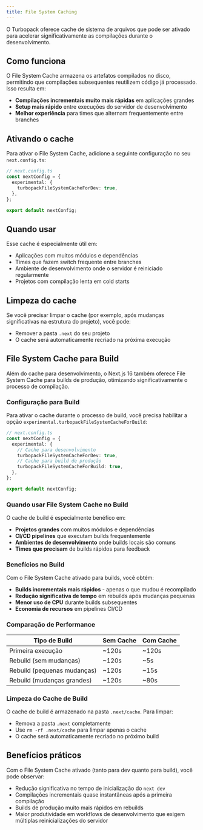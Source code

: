 ```yaml
---
title: File System Caching
---
```


O Turbopack oferece cache de sistema de arquivos que pode ser ativado para acelerar significativamente as compilações durante o desenvolvimento.

## Como funciona

O File System Cache armazena os artefatos compilados no disco, permitindo que compilações subsequentes reutilizem código já processado. Isso resulta em:

- **Compilações incrementais muito mais rápidas** em aplicações grandes
- **Setup mais rápido** entre execuções do servidor de desenvolvimento
- **Melhor experiência** para times que alternam frequentemente entre branches

## Ativando o cache

Para ativar o File System Cache, adicione a seguinte configuração no seu `next.config.ts`:

```ts
// next.config.ts
const nextConfig = {
  experimental: {
    turbopackFileSystemCacheForDev: true,
  },
};

export default nextConfig;
```

## Quando usar

Esse cache é especialmente útil em:

- Aplicações com muitos módulos e dependências
- Times que fazem switch frequente entre branches
- Ambiente de desenvolvimento onde o servidor é reiniciado regularmente
- Projetos com compilação lenta em cold starts

## Limpeza do cache

Se você precisar limpar o cache (por exemplo, após mudanças significativas na estrutura do projeto), você pode:

- Remover a pasta `.next` do seu projeto
- O cache será automaticamente recriado na próxima execução

## File System Cache para Build

Além do cache para desenvolvimento, o Next.js 16 também oferece File System Cache para builds de produção, otimizando significativamente o processo de compilação.

### Configuração para Build

Para ativar o cache durante o processo de build, você precisa habilitar a opção `experimental.turbopackFileSystemCacheForBuild`:

```ts
// next.config.ts
const nextConfig = {
  experimental: {
    // Cache para desenvolvimento
    turbopackFileSystemCacheForDev: true,
    // Cache para build de produção
    turbopackFileSystemCacheForBuild: true,
  },
};

export default nextConfig;
```

### Quando usar File System Cache no Build

O cache de build é especialmente benéfico em:

- **Projetos grandes** com muitos módulos e dependências
- **CI/CD pipelines** que executam builds frequentemente
- **Ambientes de desenvolvimento** onde builds locais são comuns
- **Times que precisam** de builds rápidos para feedback

### Benefícios no Build

Com o File System Cache ativado para builds, você obtém:

- **Builds incrementais mais rápidos** - apenas o que mudou é recompilado
- **Redução significativa de tempo** em rebuilds após mudanças pequenas
- **Menor uso de CPU** durante builds subsequentes
- **Economia de recursos** em pipelines CI/CD

### Comparação de Performance

| Tipo de Build | Sem Cache | Com Cache |
|---------------|-----------|-----------|
| Primeira execução | ~120s | ~120s |
| Rebuild (sem mudanças) | ~120s | ~5s |
| Rebuild (pequenas mudanças) | ~120s | ~15s |
| Rebuild (mudanças grandes) | ~120s | ~80s |

### Limpeza do Cache de Build

O cache de build é armazenado na pasta `.next/cache`. Para limpar:

- Remova a pasta `.next` completamente
- Use `rm -rf .next/cache` para limpar apenas o cache
- O cache será automaticamente recriado no próximo build

## Benefícios práticos

Com o File System Cache ativado (tanto para dev quanto para build), você pode observar:

- Redução significativa no tempo de inicialização do `next dev`
- Compilações incrementais quase instantâneas após a primeira compilação
- Builds de produção muito mais rápidos em rebuilds
- Maior produtividade em workflows de desenvolvimento que exigem múltiplas reinicializações do servidor
